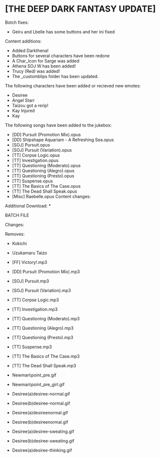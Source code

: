 # [THE DEEP DARK FANTASY UPDATE]

Botch fixes:
   * Geiru and Lbelle has some buttons and her ini fixed
  
Content additions:
   * Added Darkthena!
   * Buttons for several characters have been redone
   * A Char_Icon for Sarge was added
   * Athena SOJ W has been added!
   * Trucy (Red) was added! 
   * The _customblips folder has been updated.

The following characters have been added or recieved new emotes:
   * Desiree
   * Angel Starr
   * Taizou got a rerip!
   * Kay Injured
   * Kay

The following songs have been added to the jukebox:
   * [DD] Pursuit (Promotion Mix).opus
   * [DD] Shipshape Aquariam - A Refreshing Sea.opus
   * [SOJ] Pursuit.opus
   * [SOJ] Pursuit (Variation).opus
   * [TT] Corpse Logic.opus
   * [TT] Investigation.opus
   * [TT] Questioning (Moderato).opus
   * [TT] Questioning (Alegro).opus
   * [TT] Questioning (Presto).opus
   * [TT] Suspense.opus
   * [TT] The Basics of The Case.opus
   * [TT] The Dead Shall Speak.opus
   * [Misc] Raebelle.opus
Content changes:


Additional Download:
  * 
 
BATCH FILE

  
Changes:

Removes:
  
   * Kokichi
   * Uzukamaru Taizo
   * [FF] Victory!.mp3
   * [DD] Pursuit (Promotion Mix).mp3
   * [SOJ] Pursuit.mp3
   * [SOJ] Pursuit (Variation).mp3
   * [TT] Corpse Logic.mp3
   * [TT] Investigation.mp3
   * [TT] Questioning (Moderato).mp3
   * [TT] Questioning (Alegro).mp3
   * [TT] Questioning (Presto).mp3
   * [TT] Suspense.mp3
   * [TT] The Basics of The Case.mp3
   * [TT] The Dead Shall Speak.mp3

   * Newman\point_pre.gif
   * Newman\point_pre_girl.gif
   * Desiree\(a)desiree-normal.gif
   * Desiree\(b)desiree-normal.gif
   * Desiree\(a)desireenormal.gif
   * Desiree\(b)desireenormal.gif
   * Desiree\(a)desiree-sweating.gif
   * Desiree\(b)desiree-sweating.gif
   * Desiree\(a)desiree-thinking.gif
